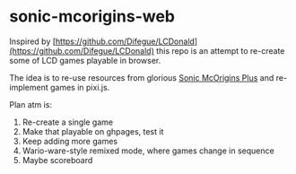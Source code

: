 # sonic-mcorigins-web

Inspired by [https://github.com/Difegue/LCDonald](https://github.com/Difegue/LCDonald) this repo is an attempt to re-create some of LCD games playable in browser.

The idea is to re-use resources from glorious [Sonic McOrigins Plus](https://www.youtube.com/watch?v=qde4EjUn3SA&ab_channel=SonicCity%7CSonicNews%2CMedia%26Community) and re-implement games in pixi.js.

Plan atm is:

1. Re-create a single game
2. Make that playable on ghpages, test it
3. Keep adding more games
4. Wario-ware-style remixed mode, where games change in sequence 
5. Maybe scoreboard

